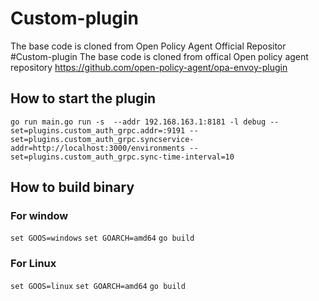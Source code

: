 # Custom-plugin

The base code is cloned from Open Policy Agent Official Repositor #Custom-plugin
The base code is cloned from offical Open policy agent repository https://github.com/open-policy-agent/opa-envoy-plugin

## How to start the plugin
 `go run main.go run -s  --addr 192.168.163.1:8181 -l debug --set=plugins.custom_auth_grpc.addr=:9191 --set=plugins.custom_auth_grpc.syncservice-addr=http://localhost:3000/environments --set=plugins.custom_auth_grpc.sync-time-interval=10`

## How to build binary
### For window
 `set GOOS=windows`
 `set GOARCH=amd64`
 `go build`

### For Linux
 `set GOOS=linux`
 `set GOARCH=amd64`
 `go build`